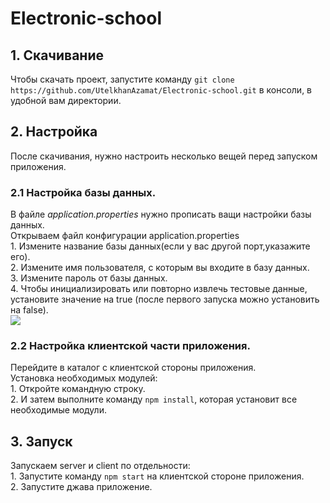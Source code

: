 
# Electronic-school
## 1. Скачивание
   Чтобы скачать проект, запустите команду `git clone https://github.com/UtelkhanAzamat/Electronic-school.git` в консоли, в удобной вам директории.
## 2. Настройка
   После скачивания, нужно настроить несколько вещей перед запуском приложения.
### 2.1  Настройка базы данных.
   В файле *application.properties* нужно прописать ващи настройки базы данных.\
      Открываем файл конфигурации application.properties\
      1. Измените название базы данных(если у вас другой порт,указажите его).\
      2. Измените имя пользователя, с которым вы входите в базу данных.\
      3. Измените пароль от базы данных.\
      4. Чтобы инициализировать или повторно извлечь тестовые данные, установите значение на true (после первого запуска можно установить на false).\
         <img src="C:\Users\Myskill.PC\Downloads\тестовое задание\ElectronicSchool\server\e-school\db.png"/>
### 2.2  Настройка клиентской части приложения.
  Перейдите в каталог с клиентской стороны приложения.\
      Установка необходимых модулей:\
         1. Откройте командную строку.\
         2. И затем выполните команду ``npm install``, которая установит все необходимые модули.
## 3. Запуск
   Запускаем server и client по отдельности:\
      1. Запустите команду `npm start` на клиентской сторонe приложения.\
      2. Запустите джава приложение.
